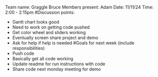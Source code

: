 Team name: Graggle Bruce
Members present: Adam
Date: 11/11/24
Time: 2:00 - 2:15pm
#Discussion points:
- Gantt chart looks good
- Need to work on getting code pushed
- Get color wheel and sliders working
- Eventually screen share project and demo
- Ask for help if help is needed
#Goals for next week (include responsibilities)
- Push code
- Basically get all code working 
- Update readme for run instructions with code
- Share code next monday meeting for demo
